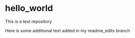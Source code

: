 # hello_world
This is a test repository

Here is some additional text added in my readme_edits branch
